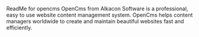ReadMe for opencms
OpenCms from Alkacon Software is a professional, easy to use website content management system. OpenCms helps content managers worldwide to create and maintain beautiful websites fast and efficiently. 